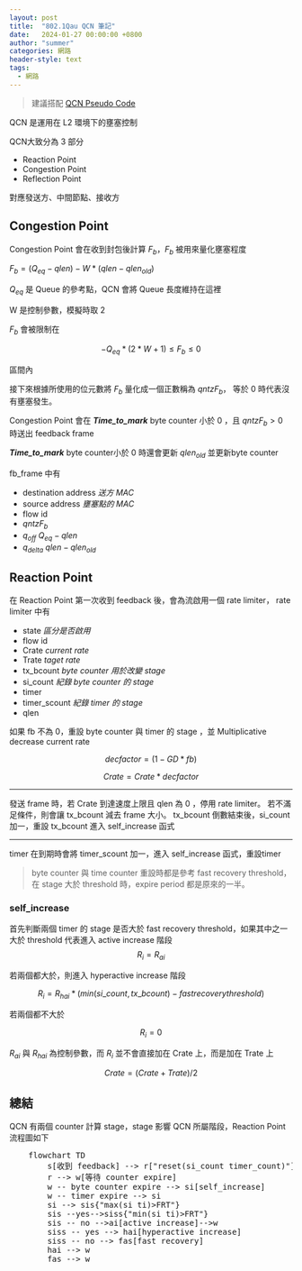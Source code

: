 ```yaml
---
layout: post
title:  "802.1Qau QCN 筆記"
date:   2024-01-27 00:00:00 +0800
author: "summer"
categories: 網路
header-style: text
tags:
  - 網路
---
```


> 建議搭配 [QCN Pseudo Code](http://www.ieee802.org/1/files/public/docs2008/au-pan-QCN-pseudo-code-ver2-2.pdf)

QCN 是運用在 L2 環境下的壅塞控制

QCN大致分為 3 部分

* Reaction Point
* Congestion Point
* Reflection Point

對應發送方、中間節點、接收方

## Congestion Point

Congestion Point 會在收到封包後計算 $F_b$，$F_b$ 被用來量化壅塞程度

$F_b = (Q_{eq} - q{len}) - W * (q{len} - q{len}_{old})$

$Q_{eq}$ 是 Queue 的參考點，QCN 會將 Queue 長度維持在這裡

W 是控制參數，模擬時取 2

$F_b$ 會被限制在

$$-Q_{eq}*(2*W+1) \le F_b \le 0$$

區間內

接下來根據所使用的位元數將 $F_b$ 量化成一個正數稱為 $qntz{F_b}$，
等於 0 時代表沒有壅塞發生。

Congestion Point 會在 ***Time_to_mark*** byte counter 小於 0 ，且 $qntz{F_b} > 0$ 時送出 feedback frame

***Time_to_mark*** byte counter小於 0 時還會更新 $q{len}_{old}$ 並更新byte counter

fb_frame 中有

* destination address *送方 MAC*
* source address *壅塞點的 MAC*
* flow id
* $qntz{F_b}$
* $q_{off}$ *$Q_{eq} - q{len}$*
* $q_{delta}$ *$q{len} - q{len}_{old}$*

## Reaction Point

在 Reaction Point 第一次收到 feedback 後，會為流啟用一個 rate limiter，
rate limiter 中有

* state *區分是否啟用*
* flow id
* Crate *current rate*
* Trate *taget rate*
* tx_bcount *byte counter 用於改變 stage*
* si_count *紀錄 byte counter 的 stage*
* timer
* timer_scount *紀錄 timer 的 stage*
* qlen

如果 fb 不為 0，重設 byte counter 與 timer 的 stage ，並 Multiplicative decrease current rate

$$ decfactor = (1 - GD * fb) $$

$$ Crate = Crate * decfactor $$

---

發送 frame 時，若 Crate 到達速度上限且 qlen 為 0 ，停用 rate limiter。
若不滿足條件，則會讓 tx_bcount 減去 frame 大小。
tx_bcount 倒數結束後，si_count加一，重設 tx_bcount 進入 self_increase 函式

---

timer 在到期時會將 timer_scount 加一，進入 self_increase 函式，重設timer

> byte counter 與 time counter 重設時都是參考 fast recovery threshold，在 stage 大於 threshold 時，expire period 都是原來的一半。

### self_increase

首先判斷兩個 timer 的 stage 是否大於 fast recovery threshold，如果其中之一大於 threshold 代表進入 active increase 階段
$$ R_i = R_{ai}$$

若兩個都大於，則進入 hyperactive increase 階段

$$ R_i = R_{hai} * (min(si\_count,tx\_bcount) - fast recovery threshold) $$

若兩個都不大於

$$ R_i  = 0$$

$R_{ai}$ 與 $R_{hai}$ 為控制參數，而 $R_i$ 並不會直接加在 Crate 上，而是加在 Trate 上

$$Crate = (Crate+Trate)/2$$

## 總結

QCN 有兩個 counter 計算 stage，stage 影響 QCN 所屬階段，Reaction Point 流程圖如下

<pre class="mermaid">
    flowchart TD
        s[收到 feedback] --> r["reset(si_count timer_count)"]
        r --> w[等待 counter expire]
        w -- byte counter expire --> si[self_increase]
        w -- timer expire --> si
        si --> sis{"max(si ti)>FRT"}
        sis --yes-->siss{"min(si ti)>FRT"}
        sis -- no -->ai[active increase]-->w
        siss -- yes --> hai[hyperactive increase]
        siss -- no --> fas[fast recovery]
        hai --> w
        fas --> w
</pre>

